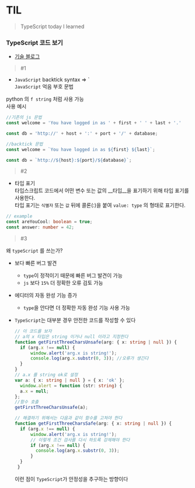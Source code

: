 # TIL
> TypeScript today I learned
### TypeScript 코드 보기
- <a href="https://github.com/min050410/TechBlog">기술 블로그</a>

> #1

- `JavaScript` backtick syntax => \`  
`JavaScript` 억음 부호 문법

python 의 `f string` 처럼 사용 가능  
사용 예시
```ts
//기존의 js 문법
const welcome = 'You have logged in as ' + first + ' ' + last + '.'

const db = 'http://' + host + ':' + port + '/' + database;
```
```ts
//backtick 문법
const welcome = `You have logged in as ${first} ${last}`;

const db = `http://${host}:${port}/${database}`;
```
> #2

- 타입 표기  
타입스크립트 코드에서 어떤 변수 또는 값의 __타입__을 표기하기 위해 타입 표기를 사용한다.  
타입 표기는 `식별자` 또는 `값` 뒤에 콜론(:)을 붙여 `value: type` 의 형태로 표기한다.
```ts
// example
const areYouCool: boolean = true;
const answer: number = 42;
```

> #3

왜 `typeScript` 를 쓰는가?
  
- 보다 빠른 버그 발견
  - `type`이 정적이기 때문에 빠른 버그 발견이 가능
  - `js` 보다 `15%` 더 정확한 오류 검토 가능
- 에디터의 자동 완성 기능 증가
  - `type`을 안다면 더 정확한 자동 완성 기능 사용 가능
- `TypeScript`는 대부분 경우 안전한 코드를 작성할 수 있다
     
  ```ts
  // 이 코드를 보자
  // a의 x 타입은 string 이거나 null 이라고 지정한다
  function getFirstThreeCharsUnsafe(arg: { x: string | null }) {
    if (arg.x !== null) {
        window.alert('arg.x is string!');
        console.log(arg.x.substr(0, 3)); //오류가 생긴다
    }
  }
  // a.x 를 string ok로 설정
  var a: { x: string | null } = { x: 'ok' };
    window.alert = function (str: string) {
    a.x = null;
  };
  //함수 호출
  getFirstThreeCharsUnsafe(a);
  ```
  ```ts
  // 해결하기 위해서는 다음과 같이 함수를 고쳐야 한다
  function getFirstThreeCharsSafe(arg: { x: string | null }) {
    if (arg.x !== null) {
        window.alert('arg.x is string!');
        // 이렇게 조건 검사를 다시 하도록 강제해야 한다
        if (arg.x !== null) {
          console.log(arg.x.substr(0, 3));
        }
    }
   }
  ```
  이런 점이 `TypeScript`가 안정성을 추구하는 방향이다
